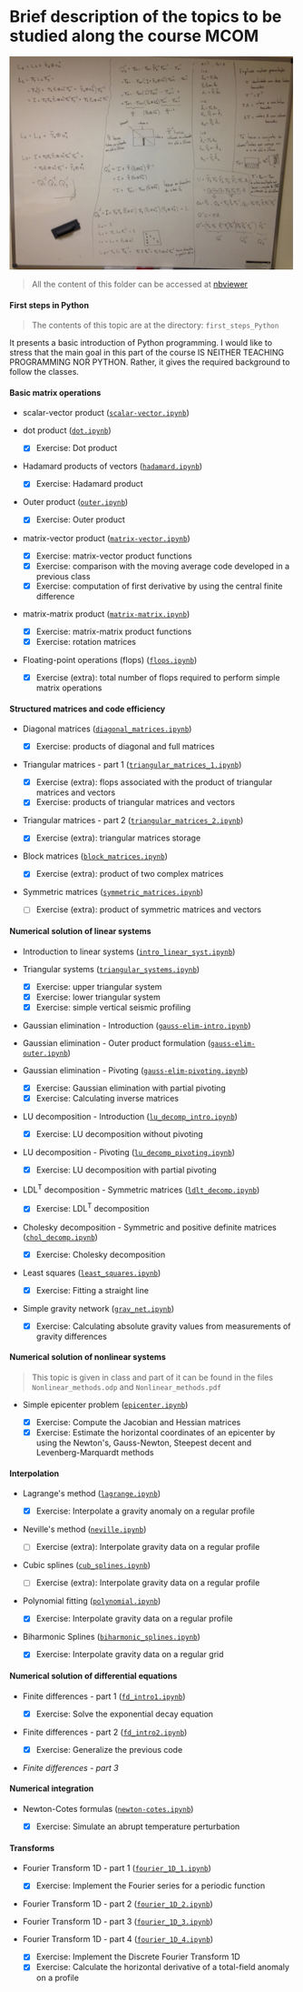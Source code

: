 # Brief description of the topics to be studied along the course MCOM

<img src='LU_decomposition_sketch.JPG' width = 500>

> All the content of this folder can be accessed at [nbviewer](https://nbviewer.jupyter.org/github/birocoles/Disciplina-metodos-computacionais/tree/master/Content/)

#### First steps in Python

> The contents of this topic are at the directory: `first_steps_Python`

It presents a basic introduction of Python programming.
I would like to stress that the main goal in
this part of the course IS NEITHER TEACHING PROGRAMMING NOR PYTHON.
Rather, it gives the required background to follow the classes.

#### Basic matrix operations

* scalar-vector product ([`scalar-vector.ipynb`](https://nbviewer.jupyter.org/github/birocoles/Disciplina-metodos-computacionais/blob/master/Content/scalar-vetor.ipynb))

* dot product ([`dot.ipynb`](https://nbviewer.jupyter.org/github/birocoles/Disciplina-metodos-computacionais/blob/master/Content/dot.ipynb))

    - [x] Exercise: Dot product

* Hadamard products of vectors ([`hadamard.ipynb`](https://nbviewer.jupyter.org/github/birocoles/Disciplina-metodos-computacionais/blob/master/Content/hadamard.ipynb))

    - [x] Exercise: Hadamard product

* Outer product ([`outer.ipynb`](https://nbviewer.jupyter.org/github/birocoles/Disciplina-metodos-computacionais/blob/master/Content/outer.ipynb))

    - [x] Exercise: Outer product

* matrix-vector product ([`matrix-vector.ipynb`](https://nbviewer.jupyter.org/github/birocoles/Disciplina-metodos-computacionais/blob/master/Content/matrix-vector.ipynb))

    - [x] Exercise: matrix-vector product functions
    - [x] Exercise: comparison with the moving average code developed in a previous class
    - [x] Exercise: computation of first derivative by using the central finite difference

* matrix-matrix product ([`matrix-matrix.ipynb`](https://nbviewer.jupyter.org/github/birocoles/Disciplina-metodos-computacionais/blob/master/Content/matrix-matrix.ipynb))

    - [x] Exercise: matrix-matrix product functions
    - [x] Exercise: rotation matrices

* Floating-point operations (flops) ([`flops.ipynb`](https://nbviewer.jupyter.org/github/birocoles/Disciplina-metodos-computacionais/blob/master/Content/flops.ipynb))

    - [x] Exercise (extra): total number of flops required to perform simple matrix operations

#### Structured matrices and code efficiency

* Diagonal matrices ([`diagonal_matrices.ipynb`](https://nbviewer.jupyter.org/github/birocoles/Disciplina-metodos-computacionais/blob/master/Content/diagonal_matrices.ipynb))

    - [x] Exercise: products of diagonal and full matrices

* Triangular matrices - part 1 ([`triangular_matrices_1.ipynb`](https://nbviewer.jupyter.org/github/birocoles/Disciplina-metodos-computacionais/blob/master/Content/triangular_matrices_1.ipynb))

    - [x] Exercise (extra): flops associated with the product of triangular matrices and vectors
    - [x] Exercise: products of triangular matrices and vectors

* Triangular matrices - part 2 ([`triangular_matrices_2.ipynb`](https://nbviewer.jupyter.org/github/birocoles/Disciplina-metodos-computacionais/blob/master/Content/triangular_matrices_2.ipynb))

    - [x] Exercise (extra): triangular matrices storage

* Block matrices ([`block_matrices.ipynb`](https://nbviewer.jupyter.org/github/birocoles/Disciplina-metodos-computacionais/blob/master/Content/block_matrices.ipynb))

    - [x] Exercise (extra): product of two complex matrices

* Symmetric matrices ([`symmetric_matrices.ipynb`](https://nbviewer.jupyter.org/github/birocoles/Disciplina-metodos-computacionais/blob/master/Content/symmetric_matrices.ipynb))

    - [ ] Exercise (extra): product of symmetric matrices and vectors

#### Numerical solution of linear systems

* Introduction to linear systems ([`intro_linear_syst.ipynb`](https://nbviewer.jupyter.org/github/birocoles/Disciplina-metodos-computacionais/blob/master/Content/intro_linear_syst.ipynb))

* Triangular systems ([`triangular_systems.ipynb`](https://nbviewer.jupyter.org/github/birocoles/Disciplina-metodos-computacionais/blob/master/Content/triangular_systems.ipynb))

    - [x] Exercise: upper triangular system
    - [x] Exercise: lower triangular system
    - [x] Exercise: simple vertical seismic profiling

* Gaussian elimination - Introduction ([`gauss-elim-intro.ipynb`](https://nbviewer.jupyter.org/github/birocoles/Disciplina-metodos-computacionais/blob/master/Content/gauss-elim-intro.ipynb))

* Gaussian elimination - Outer product formulation ([`gauss-elim-outer.ipynb`](https://nbviewer.jupyter.org/github/birocoles/Disciplina-metodos-computacionais/blob/master/Content/gauss-elim-outer.ipynb))

* Gaussian elimination - Pivoting ([`gauss-elim-pivoting.ipynb`](https://nbviewer.jupyter.org/github/birocoles/Disciplina-metodos-computacionais/blob/master/Content/gauss-elim-pivoting.ipynb))

    - [x] Exercise: Gaussian elimination with partial pivoting
    - [x] Exercise: Calculating inverse matrices

* LU decomposition - Introduction ([`lu_decomp_intro.ipynb`](https://nbviewer.jupyter.org/github/birocoles/Disciplina-metodos-computacionais/blob/master/Content/lu_decomp_intro.ipynb))

    - [x] Exercise: LU decomposition without pivoting

* LU decomposition - Pivoting ([`lu_decomp_pivoting.ipynb`](https://nbviewer.jupyter.org/github/birocoles/Disciplina-metodos-computacionais/blob/master/Content/lu_decomp_pivoting.ipynb))

    - [x] Exercise: LU decomposition with partial pivoting

* LDL<sup>T</sup> decomposition - Symmetric matrices ([`ldlt_decomp.ipynb`](https://nbviewer.jupyter.org/github/birocoles/Disciplina-metodos-computacionais/blob/master/Content/ldlt_decomp.ipynb))

    - [x] Exercise: LDL<sup>T</sup> decomposition

* Cholesky decomposition - Symmetric and positive definite matrices ([`chol_decomp.ipynb`](https://nbviewer.jupyter.org/github/birocoles/Disciplina-metodos-computacionais/blob/master/Content/chol_decomp.ipynb))

    - [x] Exercise: Cholesky decomposition

* Least squares ([`least_squares.ipynb`](https://nbviewer.jupyter.org/github/birocoles/Disciplina-metodos-computacionais/blob/master/Content/least_squares.ipynb))

    - [x] Exercise: Fitting a straight line

* Simple gravity network ([`grav_net.ipynb`](https://nbviewer.jupyter.org/github/birocoles/Disciplina-metodos-computacionais/blob/master/Content/grav_net.ipynb))

    - [x] Exercise: Calculating absolute gravity values from measurements of gravity differences

#### Numerical solution of nonlinear systems

> This topic is given in class and part of it can be found in the files `Nonlinear_methods.odp` and `Nonlinear_methods.pdf`

* Simple epicenter problem ([`epicenter.ipynb`](https://nbviewer.jupyter.org/github/birocoles/Disciplina-metodos-computacionais/blob/master/Content/epicenter.ipynb))

    - [x] Exercise: Compute the Jacobian and Hessian matrices
    - [x] Exercise: Estimate the horizontal coordinates of an epicenter by using the Newton's, Gauss-Newton, Steepest decent and
    Levenberg-Marquardt methods

#### Interpolation

* Lagrange's method ([`lagrange.ipynb`](https://nbviewer.jupyter.org/github/birocoles/Disciplina-metodos-computacionais/blob/master/Content/lagrange.ipynb))

    - [x] Exercise: Interpolate a gravity anomaly on a regular profile

* Neville's method ([`neville.ipynb`](https://nbviewer.jupyter.org/github/birocoles/Disciplina-metodos-computacionais/blob/master/Content/neville.ipynb))

    - [ ] Exercise (extra): Interpolate gravity data on a regular profile

* Cubic splines ([`cub_splines.ipynb`](https://nbviewer.jupyter.org/github/birocoles/Disciplina-metodos-computacionais/blob/master/Content/cub_splines.ipynb))

    - [ ] Exercise (extra): Interpolate gravity data on a regular profile

* Polynomial fitting ([`polynomial.ipynb`](https://nbviewer.jupyter.org/github/birocoles/Disciplina-metodos-computacionais/blob/master/Content/polynomial.ipynb))

    - [x] Exercise: Interpolate gravity data on a regular profile

* Biharmonic Splines ([`biharmonic_splines.ipynb`](https://nbviewer.jupyter.org/github/birocoles/Disciplina-metodos-computacionais/blob/master/Content/biharmonic_splines.ipynb))

    - [x] Exercise: Interpolate gravity data on a regular grid

#### Numerical solution of differential equations

* Finite differences - part 1 ([`fd_intro1.ipynb`](https://nbviewer.jupyter.org/github/birocoles/Disciplina-metodos-computacionais/blob/master/Content/fd_intro1.ipynb))

    - [x] Exercise: Solve the exponential decay equation

* Finite differences - part 2 ([`fd_intro2.ipynb`](https://nbviewer.jupyter.org/github/birocoles/Disciplina-metodos-computacionais/blob/master/Content/fd_intro2.ipynb))

    - [x] Exercise: Generalize the previous code

* *Finite differences - part 3*

#### Numerical integration

* Newton-Cotes formulas ([`newton-cotes.ipynb`](https://nbviewer.jupyter.org/github/birocoles/Disciplina-metodos-computacionais/blob/master/Content/newton-cotes.ipynb))

    - [x] Exercise: Simulate an abrupt temperature perturbation

#### Transforms

* Fourier Transform 1D - part 1 ([`fourier_1D_1.ipynb`](https://nbviewer.jupyter.org/github/birocoles/Disciplina-metodos-computacionais/blob/master/Content/fourier_1D_1.ipynb))

    - [x] Exercise: Implement the Fourier series for a periodic function

* Fourier Transform 1D - part 2 ([`fourier_1D_2.ipynb`](https://nbviewer.jupyter.org/github/birocoles/Disciplina-metodos-computacionais/blob/master/Content/fourier_1D_2.ipynb))

* Fourier Transform 1D - part 3 ([`fourier_1D_3.ipynb`](https://nbviewer.jupyter.org/github/birocoles/Disciplina-metodos-computacionais/blob/master/Content/fourier_1D_3.ipynb))

* Fourier Transform 1D - part 4 ([`fourier_1D_4.ipynb`](https://nbviewer.jupyter.org/github/birocoles/Disciplina-metodos-computacionais/blob/master/Content/fourier_1D_4.ipynb))

    - [x] Exercise: Implement the Discrete Fourier Transform 1D
    - [x] Exercise: Calculate the horizontal derivative of a
    total-field anomaly on a profile
